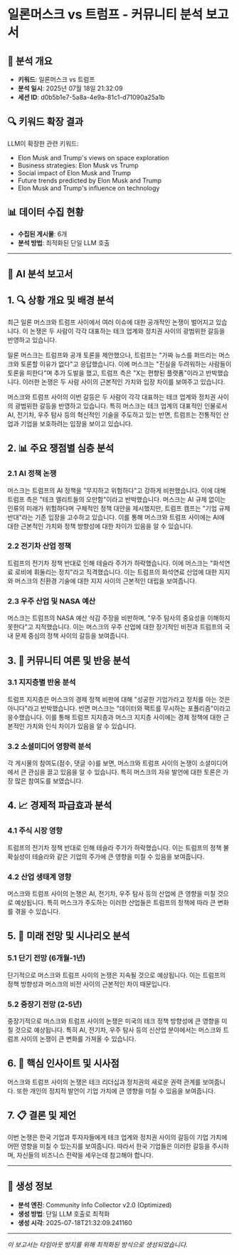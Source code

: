 # 일론머스크 vs 트럼프 - 커뮤니티 분석 보고서

## 🎯 분석 개요
- **키워드**: 일론머스크 vs 트럼프
- **분석 일시**: 2025년 07월 18일 21:32:09
- **세션 ID**: d0b5b1e7-5a8a-4e9a-81c1-d71090a25a1b

## 🔍 키워드 확장 결과
LLM이 확장한 관련 키워드:
- Elon Musk and Trump's views on space exploration
- Business strategies: Elon Musk vs Trump
- Social impact of Elon Musk and Trump
- Future trends predicted by Elon Musk and Trump
- Elon Musk and Trump's influence on technology

## 📊 데이터 수집 현황
- **수집된 게시물**: 6개
- **분석 방법**: 최적화된 단일 LLM 호출

---

## 📰 AI 분석 보고서

## 1. 🔍 상황 개요 및 배경 분석

최근 일론 머스크와 트럼프 사이에서 여러 이슈에 대한 공개적인 논쟁이 벌어지고 있습니다. 이 논쟁은 두 사람이 각각 대표하는 테크 업계와 정치권 사이의 광범위한 갈등을 반영하고 있습니다.

일론 머스크는 트럼프와 공개 토론을 제안했으나, 트럼프는 "가짜 뉴스를 퍼뜨리는 머스크와 토론할 이유가 없다"고 응답했습니다. 이에 머스크는 "진실을 두려워하는 사람들이 토론을 피한다"며 추가 도발을 했고, 트럼프 측은 "X는 편향된 플랫폼"이라고 반박했습니다. 이러한 논쟁은 두 사람 사이의 근본적인 가치와 입장 차이를 보여주고 있습니다.

머스크와 트럼프 사이의 이번 갈등은 두 사람이 각각 대표하는 테크 업계와 정치권 사이의 광범위한 갈등을 반영하고 있습니다. 특히 머스크는 테크 업계의 대표적인 인물로서 AI, 전기차, 우주 탐사 등의 혁신적인 기술을 주도하고 있는 반면, 트럼프는 전통적인 산업과 기업을 보호하려는 입장을 보이고 있습니다.

## 2. 📊 주요 쟁점별 심층 분석

### 2.1 AI 정책 논쟁

머스크는 트럼프의 AI 정책을 "무지하고 위험하다"고 강하게 비판했습니다. 이에 대해 트럼프 측은 "테크 엘리트들의 오만함"이라고 반박했습니다. 머스크는 AI 규제 없이는 인류의 미래가 위험하다며 구체적인 정책 대안을 제시했지만, 트럼프 캠프는 "기업 규제 반대"라는 기존 입장을 고수하고 있습니다. 이를 통해 머스크와 트럼프 사이에는 AI에 대한 근본적인 가치와 정책 방향성에 대한 차이가 있음을 알 수 있습니다.

### 2.2 전기차 산업 정책

트럼프의 전기차 정책 반대로 인해 테슬라 주가가 하락했습니다. 이에 머스크는 "화석연료 로비에 휘둘리는 정치"라고 직격했습니다. 이는 트럼프의 화석연료 산업에 대한 지지와 머스크의 친환경 기술에 대한 지지 사이의 근본적인 대립을 보여줍니다.

### 2.3 우주 산업 및 NASA 예산

머스크는 트럼프의 NASA 예산 삭감 주장을 비판하며, "우주 탐사의 중요성을 이해하지 못한다"고 지적했습니다. 이는 머스크의 우주 산업에 대한 장기적인 비전과 트럼프의 국내 문제 중심의 정책 사이의 갈등을 보여줍니다.

## 3. 💬 커뮤니티 여론 및 반응 분석

### 3.1 지지층별 반응 분석

트럼프 지지층은 머스크의 경제 정책 비판에 대해 "성공한 기업가라고 정치를 아는 것은 아니다"라고 반박했습니다. 반면 머스크는 "데이터와 팩트를 무시하는 포퓰리즘"이라고 응수했습니다. 이를 통해 트럼프 지지층과 머스크 지지층 사이에는 경제 정책에 대한 근본적인 가치와 인식 차이가 있음을 알 수 있습니다.

### 3.2 소셜미디어 영향력 분석

각 게시물의 참여도(점수, 댓글 수)를 보면, 머스크와 트럼프 사이의 논쟁이 소셜미디어에서 큰 관심을 끌고 있음을 알 수 있습니다. 특히 머스크의 자유 발언에 대한 토론은 가장 많은 참여도를 보였습니다.

## 4. 📈 경제적 파급효과 분석

### 4.1 주식 시장 영향

트럼프의 전기차 정책 반대로 인해 테슬라 주가가 하락했습니다. 이는 트럼프의 정책 불확실성이 테슬라와 같은 기업의 주가에 큰 영향을 미칠 수 있음을 보여줍니다.

### 4.2 산업 생태계 영향

머스크와 트럼프 사이의 논쟁은 AI, 전기차, 우주 탐사 등의 산업에 큰 영향을 미칠 것으로 예상됩니다. 특히 머스크가 주도하는 이러한 산업들은 트럼프의 정책에 따라 큰 변화를 겪을 수 있습니다.

## 5. 🔮 미래 전망 및 시나리오 분석

### 5.1 단기 전망 (6개월-1년)

단기적으로 머스크와 트럼프 사이의 논쟁은 지속될 것으로 예상됩니다. 이는 트럼프의 정책 방향성과 머스크의 비전 사이의 근본적인 차이 때문입니다.

### 5.2 중장기 전망 (2-5년)

중장기적으로 머스크와 트럼프 사이의 논쟁은 미국의 테크 정책 방향성에 큰 영향을 미칠 것으로 예상됩니다. 특히 AI, 전기차, 우주 탐사 등의 신산업 분야에서는 머스크와 트럼프 사이의 논쟁이 큰 변화를 가져올 수 있습니다.

## 6. 🎯 핵심 인사이트 및 시사점

머스크와 트럼프 사이의 논쟁은 테크 리더십과 정치권의 새로운 권력 관계를 보여줍니다. 또한 개인의 정치적 발언이 기업 가치에 큰 영향을 미칠 수 있음을 보여줍니다.

## 7. 📋 결론 및 제언

이번 논쟁은 한국 기업과 투자자들에게 테크 업계와 정치권 사이의 갈등이 기업 가치에 어떤 영향을 미칠 수 있는지를 보여줍니다. 따라서 한국 기업들은 이러한 갈등을 주시하며, 자신들의 비즈니스 전략을 세우는데 참고해야 합니다.

---

## 🔧 생성 정보
- **분석 엔진**: Community Info Collector v2.0 (Optimized)
- **생성 방법**: 단일 LLM 호출로 최적화
- **생성 시각**: 2025-07-18T21:32:09.241160

---

*이 보고서는 타임아웃 방지를 위해 최적화된 방식으로 생성되었습니다.*
